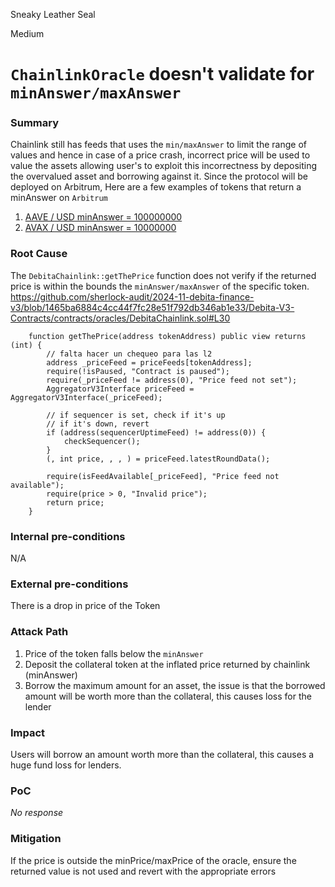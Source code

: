 Sneaky Leather Seal

Medium

# `ChainlinkOracle` doesn't validate for `minAnswer/maxAnswer`

### Summary

Chainlink still has feeds that uses the `min/maxAnswer` to limit the range of values and hence in case of a price crash, incorrect price will be used to value the assets allowing user's to exploit this incorrectness by depositing the overvalued asset and borrowing against it.
Since the protocol will be deployed on Arbitrum, Here are a few examples of tokens that return a minAnswer on `Arbitrum`
1. [AAVE / USD minAnswer = 100000000](https://arbiscan.io/address/0x3c6AbdA21358c15601A3175D8dd66D0c572cc904#readContract)
2. [AVAX / USD minAnswer = 10000000](https://arbiscan.io/address/0xcf17b68a40f10d3DcEedd9a092F1Df331cE3D9da#readContract)


### Root Cause

The `DebitaChainlink::getThePrice` function does not verify if the returned price is within the bounds the `minAnswer/maxAnswer` of the specific token.
https://github.com/sherlock-audit/2024-11-debita-finance-v3/blob/1465ba6884c4cc44f7fc28e51f792db346ab1e33/Debita-V3-Contracts/contracts/oracles/DebitaChainlink.sol#L30
```solidity
    function getThePrice(address tokenAddress) public view returns (int) {
        // falta hacer un chequeo para las l2
        address _priceFeed = priceFeeds[tokenAddress];
        require(!isPaused, "Contract is paused");
        require(_priceFeed != address(0), "Price feed not set");
        AggregatorV3Interface priceFeed = AggregatorV3Interface(_priceFeed);

        // if sequencer is set, check if it's up
        // if it's down, revert
        if (address(sequencerUptimeFeed) != address(0)) {
            checkSequencer();
        }
        (, int price, , , ) = priceFeed.latestRoundData();

        require(isFeedAvailable[_priceFeed], "Price feed not available");
        require(price > 0, "Invalid price");
        return price;
    }
```

### Internal pre-conditions

N/A

### External pre-conditions

There is a drop in price of the Token

### Attack Path

1. Price of the token falls below the `minAnswer`
2. Deposit the collateral token at the inflated price returned by chainlink (minAnswer)
3. Borrow the maximum amount for an asset, the issue is that the borrowed amount will be worth more than the collateral, this causes loss for the lender

### Impact

Users will borrow an amount worth more than the collateral, this causes a huge fund loss for lenders.

### PoC

_No response_

### Mitigation

If the price is outside the minPrice/maxPrice of the oracle, ensure the returned value is not used and revert with the appropriate errors